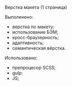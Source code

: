Верстка макета (1 страница)

Выполенено: 
 - верстка по макету;
 - использование БЭМ;
 - кросс-браузерность;
 - адаптивность;
 - семантическая вёрстка.

Использовано: 
- препроцесор SCSS;
- gulp:
- JS;
